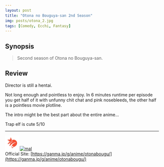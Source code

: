 ```yaml
---
layout: post
title: "Otona no Bouguya-san 2nd Season"
img: posts/otona_2.jpg 
tags: [Comedy, Ecchi, Fantasy]
---
```


## Synopsis
>Second season of Otona no Bouguya-san.

## Review
Director is still a hentai.

Not long enough and pointless to enjoy. In 6 minutes runtime per episode you get half of it with unfunny chit chat and pink nosebleeds, the other half is a pointless movie plotline.

The intro might be the best part about the entire anime...
   
Trap elf is cute 5/10

---

[![kitsu](..\assets\img\kitsu.png)](https://kitsu.io/anime/otona-no-bouguya-san-2nd-season)[![mal](..\assets\img\mal.ico)](https://myanimelist.net/anime/42862/Otona_no_Bouguya-san_II)  
Official Site: [https://ganma.jp/g/anime/otonabougu/](https://ganma.jp/g/anime/otonabougu/)